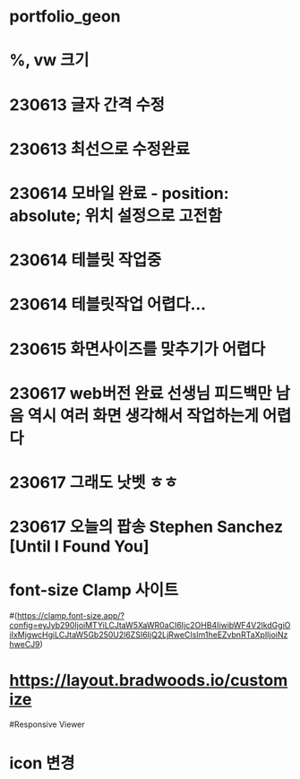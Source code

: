 # portfolio_geon
# %, vw 크기
# 230613 글자 간격 수정 
# 230613 최선으로 수정완료
# 230614 모바일 완료 - position: absolute; 위치 설정으로 고전함
# 230614 테블릿  작업중
# 230614 테블릿작업 어렵다...
# 230615 화면사이즈를 맞추기가 어렵다
# 230617 web버전 완료 선생님 피드백만 남음 역시 여러 화면 생각해서 작업하는게 어렵다
# 230617 그래도 낫벳 ㅎㅎ
# 230617 오늘의 팝송 Stephen Sanchez [Until I Found You]

# font-size Clamp 사이트
#(https://clamp.font-size.app/?config=eyJyb290IjoiMTYiLCJtaW5XaWR0aCI6Ijc2OHB4IiwibWF4V2lkdGgiOiIxMjgwcHgiLCJtaW5Gb250U2l6ZSI6IjQ2LjRweCIsIm1heEZvbnRTaXplIjoiNzhweCJ9)

# https://layout.bradwoods.io/customize

#Responsive Viewer
# icon 변경
